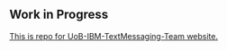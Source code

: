 ## Work in Progress
[This is repo for UoB-IBM-TextMessaging-Team website.](https://uob-ibm-textmessaging-team.github.io/ar_ai_textmessaging_pages/)
